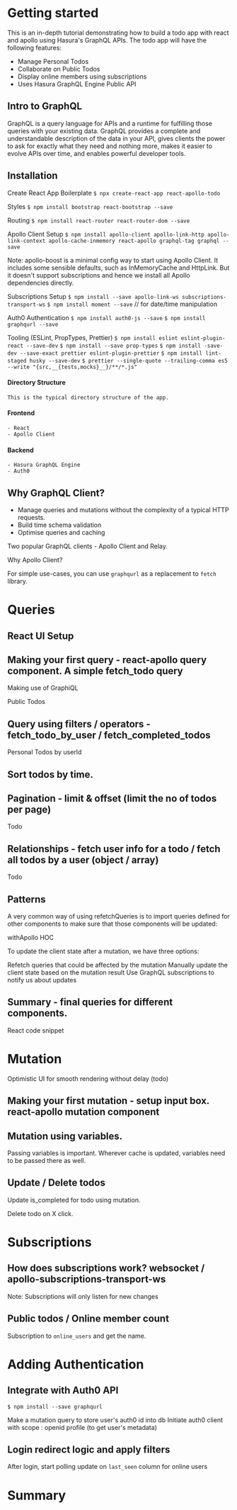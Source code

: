 # Getting started

This is an in-depth tutorial demonstrating how to build a todo app with react and apollo using Hasura's GraphQL APIs. The todo app will have the following features:

- Manage Personal Todos
- Collaborate on Public Todos
- Display online members using subscriptions
- Uses Hasura GraphQL Engine Public API

## Intro to GraphQL

GraphQL is a query language for APIs and a runtime for fulfilling those queries with your existing data. GraphQL provides a complete and understandable description of the data in your API, gives clients the power to ask for exactly what they need and nothing more, makes it easier to evolve APIs over time, and enables powerful developer tools.

## Installation

Create React App Boilerplate
`$ npx create-react-app react-apollo-todo`

Styles
`$ npm install bootstrap react-bootstrap --save`

Routing
`$ npm install react-router react-router-dom --save`

Apollo Client Setup
`$ npm install apollo-client apollo-link-http apollo-link-context apollo-cache-inmemory react-apollo graphql-tag graphql --save`

Note: apollo-boost is a minimal config way to start using Apollo Client. It includes some sensible defaults, such as InMemoryCache and HttpLink. But it doesn't support subscriptions and hence we install all Apollo dependencies directly.

Subscriptions Setup
`$ npm install --save apollo-link-ws subscriptions-transport-ws`
`$ npm install moment --save` // for date/time manipulation

Auth0 Authentication
`$ npm install auth0-js --save`
`$ npm install graphqurl --save`

Tooling (ESLint, PropTypes, Prettier)
`$ npm install eslint eslint-plugin-react --save-dev`
`$ npm install --save prop-types`
`$ npm install -save-dev --save-exact prettier eslint-plugin-prettier`
`$ npm install lint-staged husky --save-dev`
`$ prettier --single-quote --trailing-comma es5 --write "{src,__{tests,mocks}__}/**/*.js"`

  <insert-gif>

#### Directory Structure

    This is the typical directory structure of the app.

#### Frontend

    - React
    - Apollo Client

#### Backend

    - Hasura GraphQL Engine
    - Auth0

## Why GraphQL Client?

- Manage queries and mutations without the complexity of a typical HTTP requests.
- Build time schema validation
- Optimise queries and caching

Two popular GraphQL clients - Apollo Client and Relay.

Why Apollo Client?

<Comparison>

For simple use-cases, you can use `graphqurl` as a replacement to `fetch` library.

# Queries

## React UI Setup

## Making your first query - react-apollo query component. A simple fetch_todo query

Making use of GraphiQL

Public Todos

## Query using filters / operators - fetch_todo_by_user / fetch_completed_todos

Personal Todos by userId

## Sort todos by time.

## Pagination - limit & offset (limit the no of todos per page)

Todo

## Relationships - fetch user info for a todo / fetch all todos by a user (object / array)

Todo

## Patterns

A very common way of using refetchQueries is to import queries defined for other components to make sure that those components will be updated:

withApollo HOC

To update the client state after a mutation, we have three options:

Refetch queries that could be affected by the mutation
Manually update the client state based on the mutation result
Use GraphQL subscriptions to notify us about updates

## Summary - final queries for different components.

React code snippet

# Mutation

Optimistic UI for smooth rendering without delay (todo)

## Making your first mutation - setup input box. react-apollo mutation component

## Mutation using variables.

Passing variables is important. Wherever cache is updated, variables need to be passed there as well.

## Update / Delete todos

Update is_completed for todo using mutation.

Delete todo on X click.

# Subscriptions

## How does subscriptions work? websocket / apollo-subscriptions-transport-ws

Note: Subscriptions will only listen for new changes

## Public todos / Online member count

Subscription to `online_users` and get the name.

# Adding Authentication

## Integrate with Auth0 API

`$ npm install --save graphqurl`

Make a mutation query to store user's auth0 id into db
Initiate auth0 client with scope : openid profile (to get user's metadata)

## Login redirect logic and apply filters

After login, start polling update on `last_seen` column for online users

# Summary
